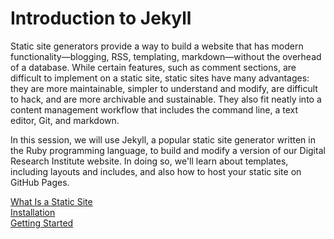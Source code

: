 # Introduction to Jekyll

Static site generators provide a way to build a website that has modern functionality—blogging, RSS, templating, markdown—without the overhead of a database. While certain features, such as comment sections, are difficult to implement on a static site, static sites have many advantages: they are more maintainable, simpler to understand and modify, are difficult to hack, and are more archivable and sustainable. They also fit neatly into a content management workflow that includes the command line, a text editor, Git, and markdown.

In this session, we will use Jekyll, a popular static site generator written in the Ruby programming language, to build and modify a version of our Digital Research Institute website. In doing so, we'll learn about templates, including layouts and includes, and also how to host your static site on GitHub Pages.

[What Is a Static Site](intro.md)  
[Installation](installation.md)  
[Getting Started](getting-started.md)  
